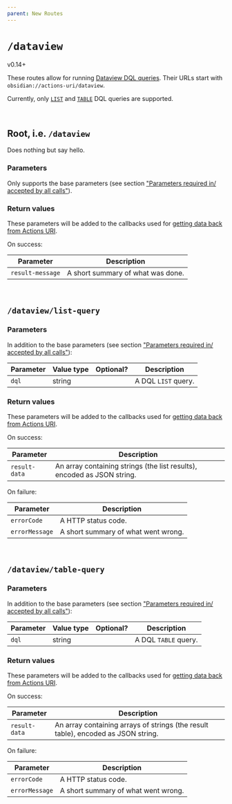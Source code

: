 ```yaml
---
parent: New Routes
---
```


# `/dataview`
<span class="tag tag-version">v0.14+</span>

These routes allow for running [Dataview DQL queries](https://blacksmithgu.github.io/obsidian-dataview/queries/structure/).  Their URLs start with `obsidian://actions-uri/dataview`.

Currently, only [`LIST`](https://blacksmithgu.github.io/obsidian-dataview/queries/query-types/#list-queries) and [`TABLE`](https://blacksmithgu.github.io/obsidian-dataview/queries/query-types/#table-queries) DQL queries are supported.

<div id="toc"></div>


&nbsp;


## Root, i.e. `/dataview`
Does nothing but say hello.

### Parameters
Only supports the base parameters (see section ["Parameters required in/ accepted by all calls"](../parameters.md)).

### Return values
These parameters will be added to the callbacks used for [getting data back from Actions URI](../callbacks.md).

On success:

| Parameter        | Description                       |
| ---------------- | --------------------------------- |
| `result-message` | A short summary of what was done. |


&nbsp;


## `/dataview/list-query`

### Parameters
In addition to the base parameters (see section ["Parameters required in/ accepted by all calls"](../parameters.md)):

| Parameter | Value type | Optional? | Description         |
| --------- | ---------- |:---------:| ------------------- |
| `dql`     | string     |           | A DQL `LIST` query. |


### Return values
These parameters will be added to the callbacks used for [getting data back from Actions URI](../callbacks.md).

On success:

| Parameter     | Description                                                             |
| ------------- | ----------------------------------------------------------------------- |
| `result-data` | An array containing strings (the list results), encoded as JSON string. |

On failure:

| Parameter      | Description                         |
| -------------- | ----------------------------------- |
| `errorCode`    | A HTTP status code.                 |
| `errorMessage` | A short summary of what went wrong. |


&nbsp;


## `/dataview/table-query`

### Parameters
In addition to the base parameters (see section ["Parameters required in/ accepted by all calls"](../parameters.md)):

| Parameter | Value type | Optional? | Description          |
| --------- | ---------- |:---------:| -------------------- |
| `dql`     | string     |           | A DQL `TABLE` query. |


### Return values
These parameters will be added to the callbacks used for [getting data back from Actions URI](../callbacks.md).

On success:

| Parameter     | Description                                                                       |
| ------------- | --------------------------------------------------------------------------------- |
| `result-data` | An array containing arrays of strings (the result table), encoded as JSON string. |

On failure:

| Parameter      | Description                         |
| -------------- | ----------------------------------- |
| `errorCode`    | A HTTP status code.                 |
| `errorMessage` | A short summary of what went wrong. |
